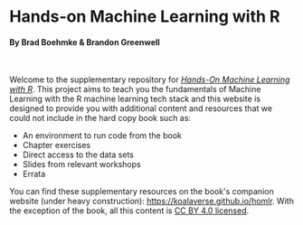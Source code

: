 # Hands-on Machine Learning with R

#### By Brad Boehmke & Brandon Greenwell

<br>

Welcome to the supplementary repository for [*Hands-On Machine Learning with R*](http://bit.ly/HOML_with_R). This project aims to teach you the fundamentals
of Machine Learning with the R machine learning tech stack and this website is
designed to provide you with additional content and resources that we could not
include in the hard copy book such as:

* An environment to run code from the book
* Chapter exercises
* Direct access to the data sets
* Slides from relevant workshops
* Errata

You can find these supplementary resources on the book's companion website (under heavy construction): https://koalaverse.github.io/homlr. With the exception of the book, all this content is [CC BY 4.0 licensed](LICENSE.md).